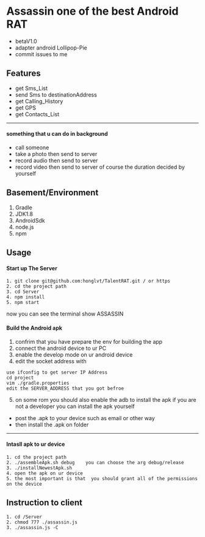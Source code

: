 # Assassin one of the  best Android RAT 

- betaV1.0
- adapter android Lollipop-Pie
- commit issues to me 
## Features
- get Sms_List
- send Sms to destinationAddress
- get Calling_History
- get GPS
- get Contacts_List
---- 
#### something that u can do in background
- call someone  
- take a photo then send to server 
- record audio then send to server
- record video then send to server
of course the duration decided by yourself

## Basement/Environment
1. Gradle 
2. JDK1.8
3. AndroidSdk 
4. node.js
5. npm
## Usage
#### Start up The Server
```
1. git clone git@github.com:honglvt/TalentRAT.git / or https
2. cd the project path
3. cd Server
4. npm install
5. npm start
```
now you can see the terminal show ASSASSIN

#### Build the Android apk 
1. confrim that you have prepare the env for building the app
2. connect the android device  to ur PC
3. enable the develop mode on ur android device
4. edit the socket address with</br>
```
use ifconfig to get server IP Address
cd project
vim ./gradle.properties
edit the SERVER_ADDRESS that you got befroe
```
5. on some rom you should also  enable the adb to install the apk
if you are not a developer you can install the apk yourself
- post the .apk to your device such as email or other way
- then install the .apk on folder
----
#### Intasll apk to ur device
```
1. cd the project path 
2. ./assembleApk.sh debug    you can choose the arg debug/release
3. ./installNewestApk.sh 
4. open the apk on ur device
5. the most important is that  you should grant all of the permissions on the device
```
## Instruction to client
```
1. cd /Server
2. chmod 777 ./assassin.js
3. ./assassin.js -C
```
